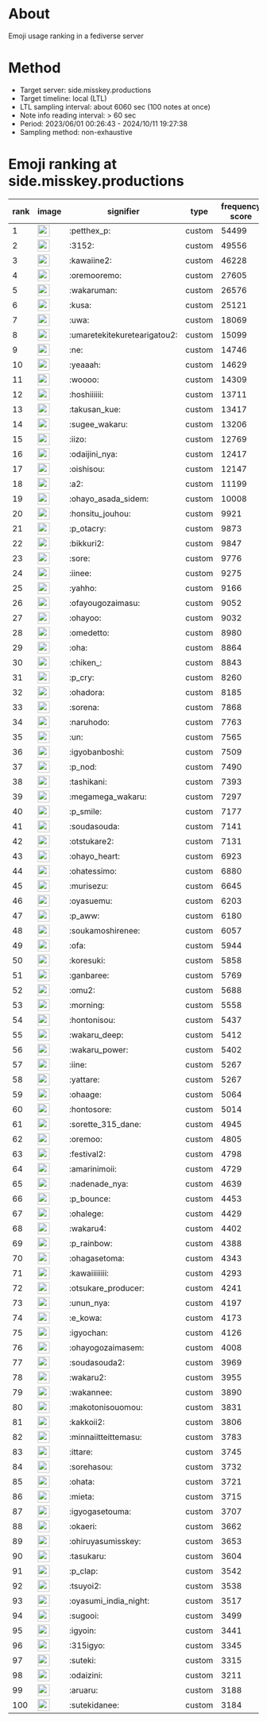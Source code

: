 # About
Emoji usage ranking in a fediverse server

# Method
- Target server: side.misskey.productions
- Target timeline: local (LTL)
- LTL sampling interval: about 6060 sec (100 notes at once)
- Note info reading interval: > 60 sec
- Period: 2023/06/01 00:26:43 - 2024/10/11 19:27:38 
- Sampling method: non-exhaustive

# Emoji ranking at side.misskey.productions

|rank|image|signifier|type|frequency score|
|----|----|----|----|----|
|1|<img height="24" src="https://side.misskey.productions/emoji/petthex_p.webp">|:petthex_p:|custom|54499|
|2|<img height="24" src="https://side.misskey.productions/emoji/3152.webp">|:3152:|custom|49556|
|3|<img height="24" src="https://side.misskey.productions/emoji/kawaiine2.webp">|:kawaiine2:|custom|46228|
|4|<img height="24" src="https://side.misskey.productions/emoji/oremooremo.webp">|:oremooremo:|custom|27605|
|5|<img height="24" src="https://side.misskey.productions/emoji/wakaruman.webp">|:wakaruman:|custom|26576|
|6|<img height="24" src="https://side.misskey.productions/emoji/kusa.webp">|:kusa:|custom|25121|
|7|<img height="24" src="https://side.misskey.productions/emoji/uwa.webp">|:uwa:|custom|18069|
|8|<img height="24" src="https://side.misskey.productions/emoji/umaretekitekuretearigatou2.webp">|:umaretekitekuretearigatou2:|custom|15099|
|9|<img height="24" src="https://side.misskey.productions/emoji/ne.webp">|:ne:|custom|14746|
|10|<img height="24" src="https://side.misskey.productions/emoji/yeaaah.webp">|:yeaaah:|custom|14629|
|11|<img height="24" src="https://side.misskey.productions/emoji/woooo.webp">|:woooo:|custom|14309|
|12|<img height="24" src="https://side.misskey.productions/emoji/hoshiiiiii.webp">|:hoshiiiiii:|custom|13711|
|13|<img height="24" src="https://side.misskey.productions/emoji/takusan_kue.webp">|:takusan_kue:|custom|13417|
|14|<img height="24" src="https://side.misskey.productions/emoji/sugee_wakaru.webp">|:sugee_wakaru:|custom|13206|
|15|<img height="24" src="https://side.misskey.productions/emoji/iizo.webp">|:iizo:|custom|12769|
|16|<img height="24" src="https://side.misskey.productions/emoji/odaijini_nya.webp">|:odaijini_nya:|custom|12417|
|17|<img height="24" src="https://side.misskey.productions/emoji/oishisou.webp">|:oishisou:|custom|12147|
|18|<img height="24" src="https://side.misskey.productions/emoji/a2.webp">|:a2:|custom|11199|
|19|<img height="24" src="https://side.misskey.productions/emoji/ohayo_asada_sidem.webp">|:ohayo_asada_sidem:|custom|10008|
|20|<img height="24" src="https://side.misskey.productions/emoji/honsitu_jouhou.webp">|:honsitu_jouhou:|custom|9921|
|21|<img height="24" src="https://side.misskey.productions/emoji/p_otacry.webp">|:p_otacry:|custom|9873|
|22|<img height="24" src="https://side.misskey.productions/emoji/bikkuri2.webp">|:bikkuri2:|custom|9847|
|23|<img height="24" src="https://side.misskey.productions/emoji/sore.webp">|:sore:|custom|9776|
|24|<img height="24" src="https://side.misskey.productions/emoji/iinee.webp">|:iinee:|custom|9275|
|25|<img height="24" src="https://side.misskey.productions/emoji/yahho.webp">|:yahho:|custom|9166|
|26|<img height="24" src="https://side.misskey.productions/emoji/ofayougozaimasu.webp">|:ofayougozaimasu:|custom|9052|
|27|<img height="24" src="https://side.misskey.productions/emoji/ohayoo.webp">|:ohayoo:|custom|9032|
|28|<img height="24" src="https://side.misskey.productions/emoji/omedetto.webp">|:omedetto:|custom|8980|
|29|<img height="24" src="https://side.misskey.productions/emoji/oha.webp">|:oha:|custom|8864|
|30|<img height="24" src="https://side.misskey.productions/emoji/chiken_.webp">|:chiken_:|custom|8843|
|31|<img height="24" src="https://side.misskey.productions/emoji/p_cry.webp">|:p_cry:|custom|8260|
|32|<img height="24" src="https://side.misskey.productions/emoji/ohadora.webp">|:ohadora:|custom|8185|
|33|<img height="24" src="https://side.misskey.productions/emoji/sorena.webp">|:sorena:|custom|7868|
|34|<img height="24" src="https://side.misskey.productions/emoji/naruhodo.webp">|:naruhodo:|custom|7763|
|35|<img height="24" src="https://side.misskey.productions/emoji/un.webp">|:un:|custom|7565|
|36|<img height="24" src="https://side.misskey.productions/emoji/igyobanboshi.webp">|:igyobanboshi:|custom|7509|
|37|<img height="24" src="https://side.misskey.productions/emoji/p_nod.webp">|:p_nod:|custom|7490|
|38|<img height="24" src="https://side.misskey.productions/emoji/tashikani.webp">|:tashikani:|custom|7393|
|39|<img height="24" src="https://side.misskey.productions/emoji/megamega_wakaru.webp">|:megamega_wakaru:|custom|7297|
|40|<img height="24" src="https://side.misskey.productions/emoji/p_smile.webp">|:p_smile:|custom|7177|
|41|<img height="24" src="https://side.misskey.productions/emoji/soudasouda.webp">|:soudasouda:|custom|7141|
|42|<img height="24" src="https://side.misskey.productions/emoji/otstukare2.webp">|:otstukare2:|custom|7131|
|43|<img height="24" src="https://side.misskey.productions/emoji/ohayo_heart.webp">|:ohayo_heart:|custom|6923|
|44|<img height="24" src="https://side.misskey.productions/emoji/ohatessimo.webp">|:ohatessimo:|custom|6880|
|45|<img height="24" src="https://side.misskey.productions/emoji/murisezu.webp">|:murisezu:|custom|6645|
|46|<img height="24" src="https://side.misskey.productions/emoji/oyasuemu.webp">|:oyasuemu:|custom|6203|
|47|<img height="24" src="https://side.misskey.productions/emoji/p_aww.webp">|:p_aww:|custom|6180|
|48|<img height="24" src="https://side.misskey.productions/emoji/soukamoshirenee.webp">|:soukamoshirenee:|custom|6057|
|49|<img height="24" src="https://side.misskey.productions/emoji/ofa.webp">|:ofa:|custom|5944|
|50|<img height="24" src="https://side.misskey.productions/emoji/koresuki.webp">|:koresuki:|custom|5858|
|51|<img height="24" src="https://side.misskey.productions/emoji/ganbaree.webp">|:ganbaree:|custom|5769|
|52|<img height="24" src="https://side.misskey.productions/emoji/omu2.webp">|:omu2:|custom|5688|
|53|<img height="24" src="https://side.misskey.productions/emoji/morning.webp">|:morning:|custom|5558|
|54|<img height="24" src="https://side.misskey.productions/emoji/hontonisou.webp">|:hontonisou:|custom|5437|
|55|<img height="24" src="https://side.misskey.productions/emoji/wakaru_deep.webp">|:wakaru_deep:|custom|5412|
|56|<img height="24" src="https://side.misskey.productions/emoji/wakaru_power.webp">|:wakaru_power:|custom|5402|
|57|<img height="24" src="https://side.misskey.productions/emoji/iine.webp">|:iine:|custom|5267|
|58|<img height="24" src="https://side.misskey.productions/emoji/yattare.webp">|:yattare:|custom|5267|
|59|<img height="24" src="https://side.misskey.productions/emoji/ohaage.webp">|:ohaage:|custom|5064|
|60|<img height="24" src="https://side.misskey.productions/emoji/hontosore.webp">|:hontosore:|custom|5014|
|61|<img height="24" src="https://side.misskey.productions/emoji/sorette_315_dane.webp">|:sorette_315_dane:|custom|4945|
|62|<img height="24" src="https://side.misskey.productions/emoji/oremoo.webp">|:oremoo:|custom|4805|
|63|<img height="24" src="https://side.misskey.productions/emoji/festival2.webp">|:festival2:|custom|4798|
|64|<img height="24" src="https://side.misskey.productions/emoji/amarinimoii.webp">|:amarinimoii:|custom|4729|
|65|<img height="24" src="https://side.misskey.productions/emoji/nadenade_nya.webp">|:nadenade_nya:|custom|4639|
|66|<img height="24" src="https://side.misskey.productions/emoji/p_bounce.webp">|:p_bounce:|custom|4453|
|67|<img height="24" src="https://side.misskey.productions/emoji/ohalege.webp">|:ohalege:|custom|4429|
|68|<img height="24" src="https://side.misskey.productions/emoji/wakaru4.webp">|:wakaru4:|custom|4402|
|69|<img height="24" src="https://side.misskey.productions/emoji/p_rainbow.webp">|:p_rainbow:|custom|4388|
|70|<img height="24" src="https://side.misskey.productions/emoji/ohagasetoma.webp">|:ohagasetoma:|custom|4343|
|71|<img height="24" src="https://side.misskey.productions/emoji/kawaiiiiiiii.webp">|:kawaiiiiiiii:|custom|4293|
|72|<img height="24" src="https://side.misskey.productions/emoji/otsukare_producer.webp">|:otsukare_producer:|custom|4241|
|73|<img height="24" src="https://side.misskey.productions/emoji/unun_nya.webp">|:unun_nya:|custom|4197|
|74|<img height="24" src="https://side.misskey.productions/emoji/e_kowa.webp">|:e_kowa:|custom|4173|
|75|<img height="24" src="https://side.misskey.productions/emoji/igyochan.webp">|:igyochan:|custom|4126|
|76|<img height="24" src="https://side.misskey.productions/emoji/ohayogozaimasem.webp">|:ohayogozaimasem:|custom|4008|
|77|<img height="24" src="https://side.misskey.productions/emoji/soudasouda2.webp">|:soudasouda2:|custom|3969|
|78|<img height="24" src="https://side.misskey.productions/emoji/wakaru2.webp">|:wakaru2:|custom|3955|
|79|<img height="24" src="https://side.misskey.productions/emoji/wakannee.webp">|:wakannee:|custom|3890|
|80|<img height="24" src="https://side.misskey.productions/emoji/makotonisouomou.webp">|:makotonisouomou:|custom|3831|
|81|<img height="24" src="https://side.misskey.productions/emoji/kakkoii2.webp">|:kakkoii2:|custom|3806|
|82|<img height="24" src="https://side.misskey.productions/emoji/minnaiitteittemasu.webp">|:minnaiitteittemasu:|custom|3783|
|83|<img height="24" src="https://side.misskey.productions/emoji/ittare.webp">|:ittare:|custom|3745|
|84|<img height="24" src="https://side.misskey.productions/emoji/sorehasou.webp">|:sorehasou:|custom|3732|
|85|<img height="24" src="https://side.misskey.productions/emoji/ohata.webp">|:ohata:|custom|3721|
|86|<img height="24" src="https://side.misskey.productions/emoji/mieta.webp">|:mieta:|custom|3715|
|87|<img height="24" src="https://side.misskey.productions/emoji/igyogasetouma.webp">|:igyogasetouma:|custom|3707|
|88|<img height="24" src="https://side.misskey.productions/emoji/okaeri.webp">|:okaeri:|custom|3662|
|89|<img height="24" src="https://side.misskey.productions/emoji/ohiruyasumisskey.webp">|:ohiruyasumisskey:|custom|3653|
|90|<img height="24" src="https://side.misskey.productions/emoji/tasukaru.webp">|:tasukaru:|custom|3604|
|91|<img height="24" src="https://side.misskey.productions/emoji/p_clap.webp">|:p_clap:|custom|3542|
|92|<img height="24" src="https://side.misskey.productions/emoji/tsuyoi2.webp">|:tsuyoi2:|custom|3538|
|93|<img height="24" src="https://side.misskey.productions/emoji/oyasumi_india_night.webp">|:oyasumi_india_night:|custom|3517|
|94|<img height="24" src="https://side.misskey.productions/emoji/sugooi.webp">|:sugooi:|custom|3499|
|95|<img height="24" src="https://side.misskey.productions/emoji/igyoin.webp">|:igyoin:|custom|3441|
|96|<img height="24" src="https://side.misskey.productions/emoji/315igyo.webp">|:315igyo:|custom|3345|
|97|<img height="24" src="https://side.misskey.productions/emoji/suteki.webp">|:suteki:|custom|3315|
|98|<img height="24" src="https://side.misskey.productions/emoji/odaizini.webp">|:odaizini:|custom|3211|
|99|<img height="24" src="https://side.misskey.productions/emoji/aruaru.webp">|:aruaru:|custom|3188|
|100|<img height="24" src="https://side.misskey.productions/emoji/sutekidanee.webp">|:sutekidanee:|custom|3184|
